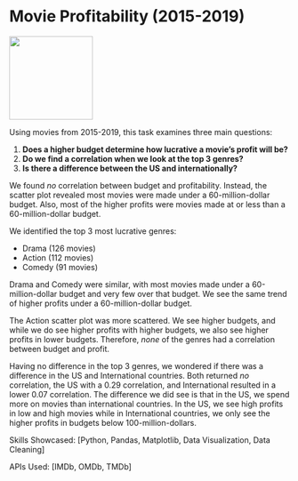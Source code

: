 # Movie Profitability (2015-2019)

<img src="https://media3.giphy.com/media/12gb1UjsagJmRPSApY/source.gif" width="150">

Using movies from 2015-2019, this task examines three main questions:

  1. <b> Does a higher budget determine how lucrative a movie’s profit will be? </b>
  2. <b> Do we find a correlation when we look at the top 3 genres? </b>
  3. <b> Is there a difference between the US and internationally? </b>


We found <i>no</i> correlation between budget and profitability. Instead, the scatter plot revealed most movies were made under a 60-million-dollar budget. Also, most of the higher profits were movies made at or less than a 60-million-dollar budget.

We identified the top 3 most lucrative genres:
 - Drama (126 movies)
 - Action (112 movies)
 - Comedy (91 movies)
 
Drama and Comedy were similar, with most movies made under a 60-million-dollar budget and very few over that budget. We see the same trend of higher profits under a 60-million-dollar budget. 

The Action scatter plot was more scattered. We see higher budgets, and while we do see higher profits with higher budgets, we also see higher profits in lower budgets. Therefore, <i>none</i> of the genres had a correlation between budget and profit.

Having no difference in the top 3 genres, we wondered if there was a difference in the US and International countries. Both returned <i>no</i> correlation, the US with a 0.29 correlation, and International resulted in a lower 0.07 correlation. The difference we did see is that in the US, we spend more on movies than international countries. In the US, we see high profits in low and high movies while in International countries, we only see the higher profits in budgets below 100-million-dollars.


Skills Showcased: [Python, Pandas, Matplotlib, Data Visualization, Data Cleaning]

APIs Used: [IMDb, OMDb, TMDb]
